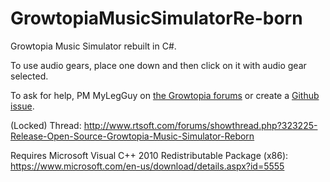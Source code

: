 # GrowtopiaMusicSimulatorRe-born
Growtopia Music Simulator rebuilt in C#.

To use audio gears, place one down and then click on it with audio gear selected.

To ask for help, PM MyLegGuy on [the Growtopia forums](https://growtopiagame.com/forums/) or create a [Github issue](https://github.com/MyLegGuy/GrowtopiaMusicSimulatorRe-born/issues).

(Locked) Thread:
http://www.rtsoft.com/forums/showthread.php?323225-Release-Open-Source-Growtopia-Music-Simulator-Reborn

Requires Microsoft Visual C++ 2010 Redistributable Package (x86):
https://www.microsoft.com/en-us/download/details.aspx?id=5555